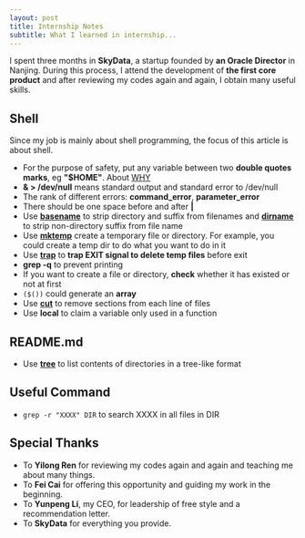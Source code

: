 ```yaml
---
layout: post
title: Internship Notes
subtitle: What I learned in internship...
---
```

I spent three months in **SkyData**, a startup founded by **an Oracle Director** in Nanjing. During this process, I attend the development of **the first core product** and after reviewing my codes again and again, I obtain many useful skills. 

## Shell 
Since my job is mainly about shell programming, the focus of this article is about shell.   

* For the purpose of safety, put any variable between two **double quotes marks**, eg **"$HOME"**. About [WHY](http://unix.stackexchange.com/questions/68694/when-is-double-quoting-necessary)
* **& > /dev/null** means standard output and standard error to /dev/null
* The rank of different errors: **command_error**, **parameter_error**   
* There should be one space before and after **|**   
* Use [**basename**](https://linux.die.net/man/1/basename) to strip directory and suffix from filenames and [**dirname**](https://linux.die.net/man/1/dirname) to strip non-directory suffix from file name   
* Use [**mktemp**](https://linux.die.net/man/1/mktemp) create a temporary file or directory. For example, you could create a temp dir to do what you want to do in it   
* Use [**trap**](https://linux.die.net/Bash-Beginners-Guide/sect_12_02.html) to **trap EXIT signal to delete temp files** before exit   
* **grep -q** to prevent printing   
* If you want to create a file or directory, **check** whether it has existed or not at first
* `($())` could generate an **array**   
* Use [**cut**](https://linux.die.net/man/1/cut) to  remove sections from each line of files   
* Use **local** to claim a variable only used in a function     

## README.md
* Use [**tree**](https://linux.die.net/man/1/tree) to list contents of directories in a tree-like format

## Useful Command
* `grep -r "XXXX" DIR` to search XXXX in all files in DIR

## Special Thanks
* To **Yilong Ren** for reviewing my codes again and again and teaching me about many things.   
* To **Fei Cai** for offering this opportunity and guiding my work in the beginning.   
* To **Yunpeng Li**, my CEO, for leadership of free style and a recommendation letter.   
* To **SkyData** for everything you provide.
